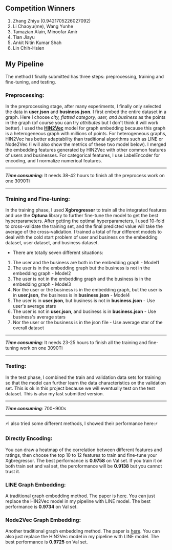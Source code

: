 ## Competition Winners
1. Zhang Zhiyu (0.9421705226027092)
2. Li Chaoyu(me), Wang Yunhe
3. Tamazian Alain, Minoofar Amir
4. Tian Jiayu
5. Ankit Nitin Kumar Shah
6. Lin Chih-Hsien

## My Pipeline
The method I finally submitted has three steps: preprocessing, training and fine-tuning, and testing. 

### Preprocessing:
In the preprocessing stage, after many experiments, I finally only selected the data in **user.json** and **business.json**. I first embed the entire dataset in a graph. Here I choose *city, flatted category, user, and business* as the points in the graph (of course you can try *attributes* but I don't think it will work better). I used the **[HIN2Vec](https://dl.acm.org/doi/10.1145/3132847.3132953)** model for graph embedding because this graph is a heterogeneous graph with millions of points. For heterogeneous graphs, HIN2Vec has better adaptability than traditional algorithms such as LINE or Node2Vec (I will also show the metrics of these two model below). I merged the embedding features generated by HIN2Vec with other common features of users and businesses. For categorical features, I use LabelEncoder for encoding, and I normalize numerical features.
***
***Time consuming***: It needs 38-42 hours to finish all the preprocess work on one 3090Ti
***

### Training and Fine-tuning:
In the training phase, I used **Xgbregressor** to train all the integrated features and use the **Optuna** library to further fine-tune the model to get the best hyperparameters. After getting the optimal hyperparameters, I used 10-fold to cross-validate the training set, and the final predicted value will take the average of the cross-validation. I trained a total of four different models to deal with the cold start problem of user and business on the embedding dataset, user dataset, and business dataset. 
- There are totally seven different situations:
1. The user and the business are both in the embedding graph - Model1
2. The user is in the embedding graph but the business is not in the embedding graph - Model2
3. The user is not in the embedding graph and the business is in the embedding graph - Model3
4. Nor the user or the business is in the embedding graph, but the user is in **user.json**, the business is in **business.json** - Model4
5. The user is in **user.json**, but business is not in **business.json** - Use user's average stars
6. The user is not in **user.json**, and business is in **business.json** - Use business's average stars
7. Nor the user or the business is in the json file - Use average star of the overall dataset
***
***Time consuming***: It needs 23-25 hours to finish all the training and fine-tuning work on one 3090Ti
***

### Testing:
In the test phase, I combined the train and validation data sets for training so that the model can further learn the data characteristics on the validation set. This is ok in this project because we will eventually test on the test dataset. This is also my last submitted version.
***
***Time consuming***: 700~900s
***

:zap:I also tried some different methods, I showed their performance here::zap:
### Directly Encoding:
You can draw a heatmap of the correlation between different features and ratings, then choose the top 10 to 12 features to train and fine-tune your Xgbregressor. The best performance is **0.9758** on Val set. If you train it on both train set and val set, the peroformance will be **0.9138** but you cannot trust it.
### LINE Graph Embedding:
A traditional graph embedding method. The paper is [here](https://arxiv.org/abs/1503.03578). You can just replace the HIN2Vec model in my pipeline with LINE model. The best performance is **0.9734** on Val set.
### Node2Vec Graph Embedding:
Another traditional graph embedding method. The paper is [here](https://arxiv.org/abs/1607.00653). You can also just replace the HIN2Vec model in my pipeline with LINE model. The best performance is **0.9725** on Val set.
